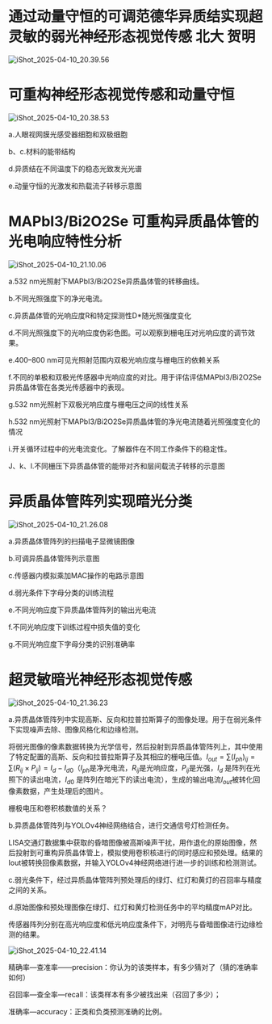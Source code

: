 # 通过动量守恒的可调范德华异质结实现超灵敏的弱光神经形态视觉传感 北大 贺明

![iShot_2025-04-10_20.39.56](https://raw.githubusercontent.com/1910853272/image/master/img/202504102043489.png)

# 可重构神经形态视觉传感和动量守恒

![iShot_2025-04-10_20.38.53](https://raw.githubusercontent.com/1910853272/image/master/img/202504102039862.png)

a.人眼视网膜光感受器细胞和双极细胞

b、c.材料的能带结构

d.异质结在不同温度下的稳态光致发光光谱

e.动量守恒的光激发和热载流子转移示意图

# MAPbI3/Bi2O2Se 可重构异质晶体管的光电响应特性分析

![iShot_2025-04-10_21.10.06](https://raw.githubusercontent.com/1910853272/image/master/img/202504102112261.png)

a.532 nm光照射下MAPbI3/Bi2O2Se异质晶体管的转移曲线。

b.不同光照强度下的净光电流。

c.异质晶体管的光响应度R和特定探测性D*随光照强度变化

d.不同光照强度下的光响应度伪彩色图。可以观察到栅电压对光响应度的调节效果。

e.400–800 nm可见光照射范围内双极光响应度与栅电压的依赖关系

f.不同的单极和双极光传感器中光响应度的对比。用于评估评估MAPbI3/Bi2O2Se异质晶体管在各类光传感器中的表现。

g.532 nm光照射下双极光响应度与栅电压之间的线性关系

h.532 nm光照射下MAPbI3/Bi2O2Se异质晶体管的净光电流随着光照强度变化的情况

i.开关循环过程中的光电流变化。了解器件在不同工作条件下的稳定性。

J、k、l.不同栅压下异质晶体管的能带对齐和层间载流子转移的示意图

# 异质晶体管阵列实现暗光分类

![iShot_2025-04-10_21.26.08](https://raw.githubusercontent.com/1910853272/image/master/img/202504102128528.png)

a.异质晶体管阵列的扫描电子显微镜图像

b.可调异质晶体管阵列示意图

c.传感器内模拟乘加MAC操作的电路示意图

d.弱光条件下字母分类的训练流程

e.不同光响应度下异质晶体管阵列的输出光电流

f.不同光响应度下训练过程中损失值的变化

g.不同光响应度下字母分类的识别准确率

# 超灵敏暗光神经形态视觉传感

![iShot_2025-04-10_21.36.23](https://raw.githubusercontent.com/1910853272/image/master/img/202504102136465.png)

a.异质晶体管阵列中实现高斯、反向和拉普拉斯算子的图像处理。用于在弱光条件下实现噪声去除、图像风格化和边缘检测。

将弱光图像的像素数据转换为光学信号，然后投射到异质晶体管阵列上，其中使用了特定配置的高斯、反向和拉普拉斯算子及其相应的栅电压值。$I_{out}=\sum(I_{ph})_{ij}=\sum(R_{ij}\times P_{ij})=I_d-I_{d0}$（$I_{ph}$是净光电流，$R_{ij}$是光响应度，$P_{ij}$是光强，$I_d$ 是阵列在光照下的读出电流，$I_{d0}$ 是阵列在暗光下的读出电流），生成的输出电流$I_{out}$被转化回像素数据，产生处理后的图片。

栅极电压和卷积核数值的关系？

b.异质晶体管阵列与YOLOv4神经网络结合，进行交通信号灯检测任务。

LISA交通灯数据集中获取的昏暗图像被高斯噪声干扰，用作退化的原始图像，然后投射到可重构异质晶体管上，模拟使用卷积核进行的同时感应和预处理。结果的Iout被转换回像素数据，并输入YOLOv4神经网络进行进一步的训练和检测测试。

c.弱光条件下，经过异质晶体管阵列预处理后的绿灯、红灯和黄灯的召回率与精度之间的关系。

d.原始图像和预处理图像在绿灯、红灯和黄灯检测任务中的平均精度mAP对比。

传感器阵列分别在高光响应度和低光响应度条件下，对明亮与昏暗图像进行边缘检测的结果。

![iShot_2025-04-10_22.41.14](https://raw.githubusercontent.com/1910853272/image/master/img/202504102241696.png)

精确率—查准率——precision：你认为的该类样本，有多少猜对了（猜的准确率如何）

召回率—查全率—recall：该类样本有多少被找出来（召回了多少）； 

准确率—accuracy：正类和负类预测准确的比例。